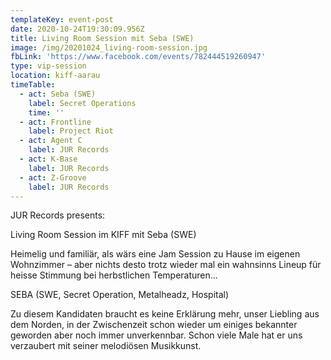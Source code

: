 ```yaml
---
templateKey: event-post
date: 2020-10-24T19:30:09.956Z
title: Living Room Session mit Seba (SWE)
image: /img/20201024_living-room-session.jpg
fbLink: 'https://www.facebook.com/events/782444519260947'
type: vip-session
location: kiff-aarau
timeTable:
  - act: Seba (SWE)
    label: Secret Operations
    time: ''
  - act: Frontline
    label: Project Riot
  - act: Agent C
    label: JUR Records
  - act: K-Base
    label: JUR Records
  - act: Z-Groove
    label: JUR Records
---
```

JUR Records presents:

Living Room Session im KIFF mit Seba (SWE)

Heimelig und familiär, als wärs eine Jam Session zu Hause im eigenen Wohnzimmer – aber nichts desto trotz wieder mal ein wahnsinns Lineup für heisse Stimmung bei herbstlichen Temperaturen...

SEBA (SWE, Secret Operation, Metalheadz, Hospital) 

Zu diesem Kandidaten braucht es keine Erklärung mehr, unser Liebling aus dem Norden, in der Zwischenzeit schon wieder um einiges bekannter geworden aber noch immer unverkennbar. Schon viele Male hat er uns verzaubert mit seiner melodiösen Musikkunst.
